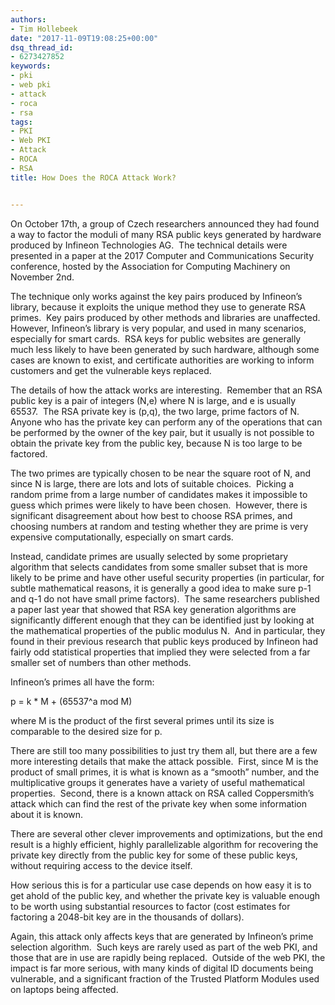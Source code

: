 ```yaml
---
authors:
- Tim Hollebeek
date: "2017-11-09T19:08:25+00:00"
dsq_thread_id:
- 6273427852
keywords:
- pki
- web pki
- attack
- roca
- rsa
tags:
- PKI
- Web PKI
- Attack
- ROCA
- RSA
title: How Does the ROCA Attack Work?


---
```

On October 17th, a group of Czech researchers announced they had found a way to factor the moduli of many RSA public keys generated by hardware produced by Infineon Technologies AG.  The technical details were presented in a paper at the 2017 Computer and Communications Security conference, hosted by the Association for Computing Machinery on November 2nd.

The technique only works against the key pairs produced by Infineon’s library, because it exploits the unique method they use to generate RSA primes.  Key pairs produced by other methods and libraries are unaffected.  However, Infineon’s library is very popular, and used in many scenarios, especially for smart cards.  RSA keys for public websites are generally much less likely to have been generated by such hardware, although some cases are known to exist, and certificate authorities are working to inform customers and get the vulnerable keys replaced.

The details of how the attack works are interesting.  Remember that an RSA public key is a pair of integers (N,e) where N is large, and e is usually 65537.  The RSA private key is (p,q), the two large, prime factors of N.  Anyone who has the private key can perform any of the operations that can be performed by the owner of the key pair, but it usually is not possible to obtain the private key from the public key, because N is too large to be factored.

The two primes are typically chosen to be near the square root of N, and since N is large, there are lots and lots of suitable choices.  Picking a random prime from a large number of candidates makes it impossible to guess which primes were likely to have been chosen.  However, there is significant disagreement about how best to choose RSA primes, and choosing numbers at random and testing whether they are prime is very expensive computationally, especially on smart cards.

Instead, candidate primes are usually selected by some proprietary algorithm that selects candidates from some smaller subset that is more likely to be prime and have other useful security properties (in particular, for subtle mathematical reasons, it is generally a good idea to make sure p-1 and q-1 do not have small prime factors).  The same researchers published a paper last year that showed that RSA key generation algorithms are significantly different enough that they can be identified just by looking at the mathematical properties of the public modulus N.  And in particular, they found in their previous research that public keys produced by Infineon had fairly odd statistical properties that implied they were selected from a far smaller set of numbers than other methods.

Infineon’s primes all have the form:

p = k * M + (65537^a mod M)

where M is the product of the first several primes until its size is comparable to the desired size for p.

There are still too many possibilities to just try them all, but there are a few more interesting details that make the attack possible.  First, since M is the product of small primes, it is what is known as a “smooth” number, and the multiplicative groups it generates have a variety of useful mathematical properties.  Second, there is a known attack on RSA called Coppersmith’s attack which can find the rest of the private key when some information about it is known.

There are several other clever improvements and optimizations, but the end result is a highly efficient, highly parallelizable algorithm for recovering the private key directly from the public key for some of these public keys, without requiring access to the device itself.

How serious this is for a particular use case depends on how easy it is to get ahold of the public key, and whether the private key is valuable enough to be worth using substantial resources to factor (cost estimates for factoring a 2048-bit key are in the thousands of dollars).

Again, this attack only affects keys that are generated by Infineon’s prime selection algorithm.  Such keys are rarely used as part of the web PKI, and those that are in use are rapidly being replaced.  Outside of the web PKI, the impact is far more serious, with many kinds of digital ID documents being vulnerable, and a significant fraction of the Trusted Platform Modules used on laptops being affected.